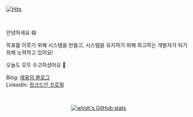 [![Hits](https://hits.seeyoufarm.com/api/count/incr/badge.svg?url=https%3A%2F%2Fgithub.com%2Fwlroh&count_bg=%2379C83D&title_bg=%23555555&icon=&icon_color=%23E7E7E7&title=hits&edge_flat=false)](https://hits.seeyoufarm.com)

<br/>

안녕하세요 :smile:

목표를 이루기 위해 시스템을 만들고, 시스템을 유지하기 위해 회고하는 개발자가 되기 위해 노력하고 있어요!

오늘도 모두 수고하셨어요 :pray:

Blog: [래웅의 블로그](https://wlroh.github.io) <br/>
LinkedIn: [링크드인 프로필](https://www.linkedin.com/in/wlroh)

<br/>

<div align=center>

[![wlroh's GitHub stats](https://github-readme-stats.vercel.app/api?username=wlroh&count_private=true&show_icons=true&theme=dark)](https://github.com/anuraghazra/github-readme-stats)
  
</div>
